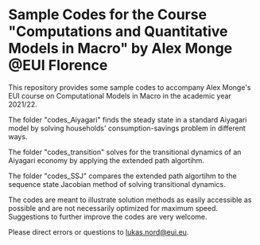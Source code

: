 # Sample Codes for the Course "Computations and Quantitative Models in Macro" by Alex Monge @EUI Florence

This repository provides some sample codes to accompany Alex Monge's EUI course on Computational Models in Macro in the academic year 2021/22.

The folder "codes_Aiyagari" finds the steady state in a standard Aiyagari model by solving households' consumption-savings problem in different ways.

The folder "codes_transition" solves for the transitional dynamics of an Aiyagari economy by applying the extended path algortihm.

The folder "codes_SSJ" compares the extended path algortihm to the sequence state Jacobian method of solving transitional dynamics.

The codes are meant to illustrate solution methods as easily accessible as possible and are not necessarily optimized for maximum speed. Suggestions to further improve the codes are very welcome.

Please direct errors or questions to lukas.nord@eui.eu.

